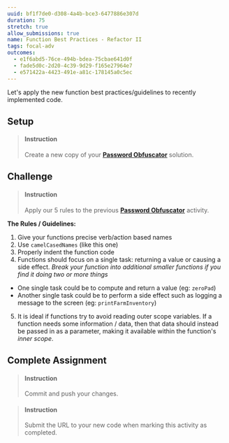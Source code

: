 ```yaml
---
uuid: bf1f7de0-d308-4a4b-bce3-6477886e307d
duration: 75
stretch: true
allow_submissions: true
name: Function Best Practices - Refactor II
tags: focal-adv
outcomes:
  - e1f6abd5-76ce-494b-bdea-75cbae641d0f
  - fade5d0c-2d20-4c39-9d29-f165e27964e7
  - e571422a-4423-491e-a81c-178145a0c5ec
---
```


Let's apply the new function best practices/guidelines to recently implemented code.

## Setup

> #### Instruction
> Create a new copy of your **[Password Obfuscator](/0de89a33-5a03-42b5-a308-f6fd8c800662)** solution.

## Challenge

> #### Instruction
> Apply our 5 rules to the previous **[Password Obfuscator](/0de89a33-5a03-42b5-a308-f6fd8c800662)** activity. 

**The Rules / Guidelines:**

1. Give your functions precise verb/action based names
2. Use `camelCasedNames` (like this one)
3. Properly indent the function code
4. Functions should focus on a single task: returning a value or causing a side effect. _Break your function into additional smaller functions if you find it doing two or more things_
  * One single task could be to compute and return a value (eg: `zeroPad`)
  * Another single task could be to perform a side effect such as logging a message to the screen (eg: `printFarmInventory`)
5. It is ideal if functions try to avoid reading outer scope variables. If a function needs some information / data, then that data should instead be passed in as a parameter, making it available within the function's _inner scope_.

## Complete Assignment

> #### Instruction
> Commit and push your changes. 

<div></div>

> #### Instruction
> Submit the URL to your new code when marking this activity as completed.
